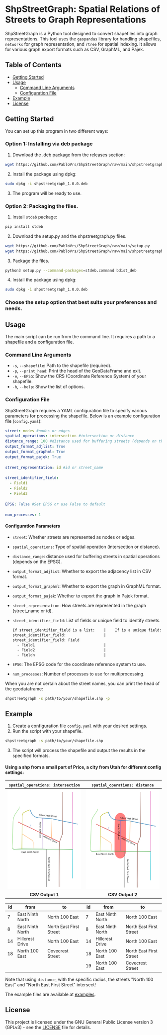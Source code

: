 # ShpStreetGraph: Spatial Relations of Streets to Graph Representations

ShpStreetGraph is a Python tool designed to convert shapefiles into graph representations. This tool uses the `geopandas` library for handling shapefiles, `networkx` for graph representation, and `rtree` for spatial indexing. It allows for various graph export formats such as CSV, GraphML, and Pajek.

## Table of Contents

- [Getting Started](#getting-started)
- [Usage](#usage)
  - [Command Line Arguments](#command-line-arguments)
  - [Configuration File](#configuration-file)
- [Example](#example)
- [License](#license)

## Getting Started

You can set up this program in two different ways:

### Option 1: Installing via deb package

1. Download the .deb package from the releases section:

  ```bash
  wget https://github.com/PabloVrs/ShpStreetGraph/raw/main/shpstreetgraph_1.0.0.deb
  ```
2. Install the package using dpkg:

  ```bash
  sudo dpkg -i shpstreetgraph_1.0.0.deb
  ```
3. The program will be ready to use.

### Option 2: Packaging the files.

1. Install `stdeb` package:
   
  ```bash
  pip install stdeb
  ```
 
2. Download the setup.py and the shpstreetgraph.py files.
  ```bash
  wget https://github.com/PabloVrs/ShpStreetGraph/raw/main/setup.py
  wget https://github.com/PabloVrs/ShpStreetGraph/raw/main/shpstreetgraph.py
  ```

3. Package the files.
  ```bash
  python3 setup.py --command-packages=stdeb.command bdist_deb
  ```

4. Install the package using dpkg:
   
  ```bash
  sudo dpkg -i shpstreetgraph_1.0.0.deb
  ```
 
### Choose the setup option that best suits your preferences and needs.

## Usage

The main script can be run from the command line. It requires a path to a shapefile and a configuration file.

### Command Line Arguments
- `-s`, `--shapefile`: Path to the shapefile (required).
- `-p`, `--print_head`: Print the head of the GeoDataFrame and exit.
- `-e`, `--EPSG`: Show the CRS (Coordinate Reference System) of your shapefile.
- `-h`, `--help`: Show the list of options.

### Configuration File

ShpStreetGraph requires a YAML configuration file to specify various parameters for processing the shapefile. Below is an example configuration file (`config.yaml`):

```yaml
street: nodes #nodes or edges
spatial_operations: intersection #intersection or distance
distance_range: 100 #distance used for buffering streets (depends on the EPSG)
output_format_adjlist: True 
output_format_graphml: True
output_format_pajek: True

street_representation: id #id or street_name

street_identifier_field:
  - Field1
  - Field2
  - Field3

EPSG: False #Set EPSG or use False to default

num_processes: 1
```
#### Configuration Parameters
- `street`: Whether streets are represented as nodes or edges.

- `spatial_operations`: Type of spatial operation (intersection or distance).

- `distance_range`: distance used for buffering streets in spatial operations (depends on the EPSG).
  
- `output_format_adjlist`: Whether to export the adjacency list in CSV format.
- `output_format_graphml`: Whether to export the graph in GraphML format.
- `output_format_pajek`: Whether to export the graph in Pajek format.

- `street_representation`: How streets are represented in the graph (street_name or id).

- `street_identifier_field`: List of fields or unique field to identify streets.
  ```
  If street_identifier_field is a list:    |    If is a unique field:
  street_identifier_field:                 |    street_identifier_field: Field                
    - Field1                               |
    - Field2                               |
    - Fieldn                               |
  ```
- `EPSG`: The EPSG code for the coordinate reference system to use.

- `num_processes`: Number of processes to use for multiprocessing.

When you are not certain about the street names, you can print the head of the geodataframe:
```bash
shpstreetgraph -s path/to/your/shapefile.shp -p
```
## Example
1. Create a configuration file `config.yaml` with your desired settings.
2. Run the script with your shapefile.

  ```bash
  shpstreetgraph -s path/to/your/shapefile.shp
  ```
3. The script will process the shapefile and output the results in the specified formats.

#### Using a shp from a small part of Price, a city from Utah for different config settings:


| `spatial_operations: intersection` | `spatial_operations: distance` |
|:--------------------------------:|:--------------------------------:|
| ![example](https://github.com/PabloVrs/ShpStreetGraph/blob/main/images/example.png) | ![buffered_example](https://github.com/PabloVrs/ShpStreetGraph/blob/main/images/buffered_example.png) |
| **CSV Output 1** | **CSV Output 2** |

| id | from | to | id | from | to |
|---|---|---|---|---|---|
| 7 | East Ninth North | North 100 East | 7 | East Ninth North | North 100 East |
| 8 | East Ninth North | North East First Street | 8 | East Ninth North | North East First Street |
| 14 | Hillcrest Drive | North 100 East | 14 | Hillcrest Drive | North 100 East |
| 18 | North 100 East | Covecrest Street | 18 | North 100 East | North East First Street |
| | | | 19 | North 100 East | Covecrest Street |

Note that using `distance`, with the specific radius, the streets "North 100 East" and "North East First Street" intersect!

The example files are available at [examples](https://github.com/PabloVrs/ShpStreetGraph/tree/main/examples).

## License

This project is licensed under the GNU General Public License version 3 (GPLv3) - see the [LICENSE](COPYING.txt) file for details.
